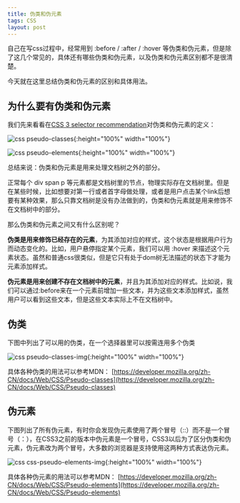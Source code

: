 ```yaml
---
title: 伪类和伪元素
tags: CSS
layout: post
---
```


自己在写css过程中，经常用到 :before / :after / :hover 等伪类和伪元素，但是除了这几个常见的，具体还有哪些伪类和伪元素，以及伪类和伪元素区别都不是很清楚。


今天就在这里总结伪类和伪元素的区别和具体用法。

## 为什么要有伪类和伪元素

我们先来看看在[CSS 3 selector recommendation](https://www.w3.org/TR/2011/REC-css3-selectors-20110929/#pseudo-classes)对伪类和伪元素的定义：

![css pseudo-classes]( https://limeii.github.io/assets/images/posts/css/css-pseudo-classes.png){:height="100%" width="100%"}

![css pseudo-elements]( https://limeii.github.io/assets/images/posts/css/css-pseudo-elements.png){:height="100%" width="100%"}

总结来说：伪类和伪元素是用来处理文档树之外的部分。


正常每个 div span p 等元素都是文档树里的节点，物理实际存在文档树里。但是在某些时候，比如想要对第一行或者首字母做处理，或者是用户点击某个link后想要有某种效果，那么只靠文档树是没有办法做到的，伪类和伪元素就是用来修饰不在文档树中的部分。


那么伪类和伪元素之间又有什么区别呢？


**伪类是用来修饰已经存在的元素**，为其添加对应的样式，这个状态是根据用户行为而动态变化的。比如，用户悬停指定某个元素，我们可以用 :hover 来描述这个元素状态。虽然和普通css很类似，但是它只有处于dom树无法描述的状态下才能为元素添加样式。


**伪元素是用来创建不存在文档树中的元素**，并且为其添加对应的样式。比如说，我们可以通过:before来在一个元素前增加一些文本，并为这些文本添加样式，虽然用户可以看到这些文本，但是这些文本实际上不在文档树中。

## 伪类
下图中列出了可以用的伪类，在一个选择器里可以按需连用多个伪类

![css pseudo-classes-img]( https://limeii.github.io/assets/images/posts/css/css-pseudo-classes-img.png){:height="100%" width="100%"}

具体各种伪类的用法可以参考MDN： [https://developer.mozilla.org/zh-CN/docs/Web/CSS/Pseudo-classes](https://developer.mozilla.org/zh-CN/docs/Web/CSS/Pseudo-classes)

## 伪元素
下图列出了所有伪元素，有时你会发现伪元素使用了两个冒号（::）而不是一个冒号（：），在CSS3之前的版本中伪元素是一个冒号，CSS3以后为了区分伪类和伪元素，伪元素改为两个冒号，大多数的浏览器是支持使用这两种方式表达伪元素。

![css css-pseudo-elements-img]( https://limeii.github.io/assets/images/posts/css/css-pseudo-elements-img.png){:height="100%" width="100%"}

具体各种伪元素的用法可以参考MDN： [https://developer.mozilla.org/zh-CN/docs/Web/CSS/Pseudo-elements](https://developer.mozilla.org/zh-CN/docs/Web/CSS/Pseudo-elements)